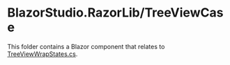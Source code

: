 ﻿# BlazorStudio.RazorLib/TreeViewCase

This folder contains a Blazor component that relates
to [TreeViewWrapStates.cs](/BlazorStudio.ClassLib/Store/TreeViewCase/TreeViewWrapStates.cs).